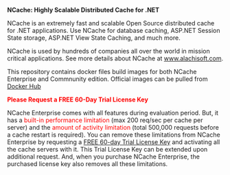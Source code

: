 **NCache: Highly Scalable Distributed Cache for .NET**

NCache is an extremely fast and scalable Open Source distributed cache for .NET applications. Use NCache for database caching, ASP.NET Session State storage, ASP.NET View State Caching, and much more.

NCache is used by hundreds of companies all over the world in mission critical applications. See more details about NCache at www.alachisoft.com.

This repository contains docker files build images for both NCache Enterprise and Commnunity edition. Official images can be pulled from <a href="https://hub.docker.com/r/alachisoft/ncache/" target="_blank">Docker Hub</a>

**<span style="color:red">Please Request a FREE 60-Day Trial License Key</span>**

NCache Enterprise comes with all features during evaluation period. But, it has a <span style="color:red">built-in performance limitation</span> (max 200 req/sec per cache per server) and the <span style="color:red">amount of activity limitation</span> (total 500,000 requests before a cache restart is required). You can remove these limitations from NCache Enterprise by requesting a <a href="http://www.alachisoft.com/request-trial.php/" target="_blank"> FREE 60-day Trial License Key</a> and activating all the cache servers with it. This Trial License Key can be extended upon additional request. And, when you purchase NCache Enterprise, the purchased license key also removes all these limitations.

